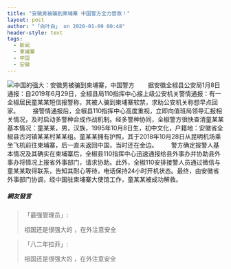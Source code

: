 ```yaml
---
title: "安徽男被骗到柬埔寨 中国警方全力营救！"
layout: post
author: "「白叶白」 on 2020-01-09 00:48"
header-style: text
tags:
  - 新闻
  - 柬埔寨
  - 中国
  - 安徽
---
```


<img src="http://images.feileyuan.com/images/ueditor/202001090047000024.png" title="中国的强大：安徽男被骗到柬埔寨，中国警方" alt="中国的强大：安徽男被骗到柬埔寨，中国警方">
&nbsp; &nbsp; &nbsp; &nbsp;据安徽全椒县公安局1月8日通报：自2019年6月29日，全椒县局110指挥中心接上级公安机关警情通报：有一全椒居民童某某短信报警称，其被人骗到柬埔寨软禁，求助公安机关称想早点回家。
&nbsp; &nbsp; &nbsp; &nbsp;接警情通报后，全椒县110指挥中心高度重视，立即向值班局领导汇报相关情况，及时启动多警种合成作战机制。经多警种协同，全椒警方很快查清童某某基本情况：童某某，男，汉族，1995年10月8日生，初中文化，户籍地：安徽省全椒县古河镇某某村某某组。童某某拥有护照，其于2018年10月28日从昆明机场乘坐飞机前往柬埔寨，后一直未返回中国，当时还在金边。
&nbsp; &nbsp; &nbsp; &nbsp;警方确定报警人基本情况及其确实在柬埔寨后，全椒县110指挥中心迅速通报给县外事办并协助县外事办将情况上报省外事部门，请求协助。此外，全椒110安排接警人员通过微信与童某某取得联系，告知其耐心等待，电话保持24小时开机状态。最终，由安徽省外事部门协调，经中国驻柬埔寨大使馆工作，童某某被成功解救。

##### 網友發言 
> 「最强管理员」:
> <p>祖国还是很强大的 ，在外注意安全&nbsp;</p>

> 「八二年拉菲」:
> <p><span style="color: rgb(102, 102, 102); font-family: 微软雅黑; font-size: 14px; background-color: rgb(255, 255, 255);">祖国还是很强大的 ，在外注意安全&nbsp;</span></p>


